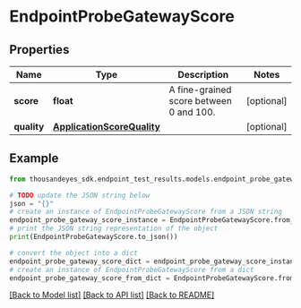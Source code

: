 # EndpointProbeGatewayScore


## Properties

Name | Type | Description | Notes
------------ | ------------- | ------------- | -------------
**score** | **float** | A fine-grained score between 0 and 100. | [optional] 
**quality** | [**ApplicationScoreQuality**](ApplicationScoreQuality.md) |  | [optional] 

## Example

```python
from thousandeyes_sdk.endpoint_test_results.models.endpoint_probe_gateway_score import EndpointProbeGatewayScore

# TODO update the JSON string below
json = "{}"
# create an instance of EndpointProbeGatewayScore from a JSON string
endpoint_probe_gateway_score_instance = EndpointProbeGatewayScore.from_json(json)
# print the JSON string representation of the object
print(EndpointProbeGatewayScore.to_json())

# convert the object into a dict
endpoint_probe_gateway_score_dict = endpoint_probe_gateway_score_instance.to_dict()
# create an instance of EndpointProbeGatewayScore from a dict
endpoint_probe_gateway_score_from_dict = EndpointProbeGatewayScore.from_dict(endpoint_probe_gateway_score_dict)
```
[[Back to Model list]](../README.md#documentation-for-models) [[Back to API list]](../README.md#documentation-for-api-endpoints) [[Back to README]](../README.md)


